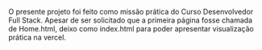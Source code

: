 O presente projeto foi feito como missão prática do Curso Desenvolvedor Full Stack. Apesar de ser solicitado que a primeira página fosse chamada de Home.html, deixo como index.html para poder apresentar visualização prática na vercel.
